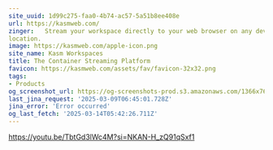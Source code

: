 ```yaml
---
site_uuid: 1d99c275-faa0-4b74-ac57-5a51b8ee408e
url: https://kasmweb.com/
zinger:   Stream your workspace directly to your web browser on any device and from any
location.
image: https://kasmweb.com/apple-icon.png
site_name: Kasm Workspaces
title: The Container Streaming Platform
favicon: https://kasmweb.com/assets/fav/favicon-32x32.png
tags:
- Products
og_screenshot_url: https://og-screenshots-prod.s3.amazonaws.com/1366x768/80/false/a2d18cd142f42134c8e575c8e177f669010d29bac0946f1048470562e30f672e.jpeg
last_jina_request: '2025-03-09T06:45:01.728Z'
jina_error: 'Error occurred'
og_last_fetch: '2025-03-14T05:42:26.711Z'
---
```


https://youtu.be/TbtGd3lWc4M?si=NKAN-H_zQ91qSxf1
